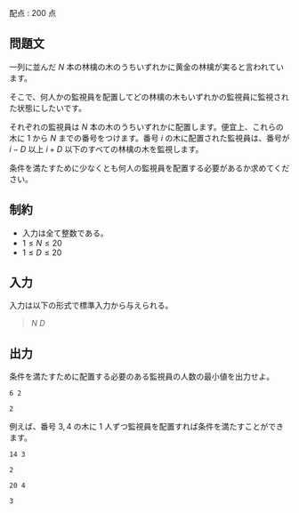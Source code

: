 配点 : $200$ 点

## 問題文

一列に並んだ $N$ 本の林檎の木のうちいずれかに黄金の林檎が実ると言われています。

そこで、何人かの監視員を配置してどの林檎の木もいずれかの監視員に監視された状態にしたいです。

それぞれの監視員は $N$ 本の木のうちいずれかに配置します。便宜上、これらの木に $1$ から $N$ までの番号をつけます。番号 $i$ の木に配置された監視員は、番号が $i-D$ 以上 $i+D$ 以下のすべての林檎の木を監視します。

条件を満たすために少なくとも何人の監視員を配置する必要があるか求めてください。

## 制約

- 入力は全て整数である。
- $1 \leq N \leq 20$
- $1 \leq D \leq 20$

## 入力

入力は以下の形式で標準入力から与えられる。

> $N$ $D$

## 出力

条件を満たすために配置する必要のある監視員の人数の最小値を出力せよ。

```input1
6 2
```

```output1
2
```

例えば、番号 $3, 4$ の木に $1$ 人ずつ監視員を配置すれば条件を満たすことができます。

```input2
14 3
```

```output2
2
```

```input3
20 4
```

```output3
3
```
